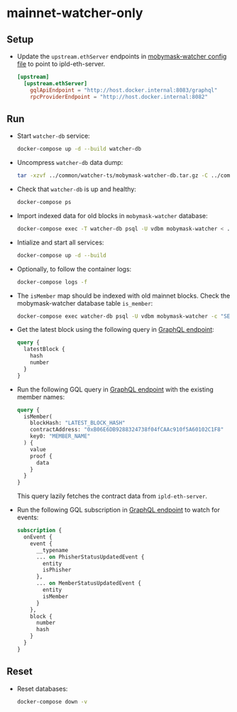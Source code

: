# mainnet-watcher-only

## Setup

* Update the `upstream.ethServer` endpoints in [mobymask-watcher config file](../common/watcher-ts/mobymask-watcher.toml) to point to ipld-eth-server.

  ```toml
  [upstream]
    [upstream.ethServer]
      gqlApiEndpoint = "http://host.docker.internal:8083/graphql"
      rpcProviderEndpoint = "http://host.docker.internal:8082"
  ```

## Run

* Start `watcher-db` service:

  ```bash
  docker-compose up -d --build watcher-db
  ```

* Uncompress `watcher-db` data dump:

  ```bash
  tar -xzvf ../common/watcher-ts/mobymask-watcher-db.tar.gz -C ../common/watcher-ts/
  ```

* Check that `watcher-db` is up and healthy:

  ```bash
  docker-compose ps
  ```

* Import indexed data for old blocks in `mobymask-watcher` database:

  ```bash
  docker-compose exec -T watcher-db psql -U vdbm mobymask-watcher < ../common/watcher-ts/mobymask-watcher-db.sql
  ```

* Intialize and start all services:

  ```bash
  docker-compose up -d --build
  ```

* Optionally, to follow the container logs:

  ```bash
  docker-compose logs -f
  ```

* The `isMember` map should be indexed with old mainnet blocks. Check the mobymask-watcher database table `is_member`:

  ```bash
  docker-compose exec watcher-db psql -U vdbm mobymask-watcher -c "SELECT block_hash, block_number, contract_address, key0, value FROM is_member"
  ```

* Get the latest block using the following query in [GraphQL endpoint](http://127.0.0.1:3001/graphql):

  ```graphql
  query {
    latestBlock {
      hash
      number
    }
  }
  ```

* Run the following GQL query in [GraphQL endpoint](http://127.0.0.1:3001/graphql) with the existing member names:

  ```graphql
  query {
    isMember(
      blockHash: "LATEST_BLOCK_HASH"
      contractAddress: "0xB06E6DB9288324738f04fCAAc910f5A60102C1F8"
      key0: "MEMBER_NAME"
    ) {
      value
      proof {
        data
      }
    }
  }
  ```

  This query lazily fetches the contract data from `ipld-eth-server`.

* Run the following GQL subscription in [GraphQL endpoint](http://127.0.0.1:3001/graphql) to watch for events:

  ```graphql
  subscription {
    onEvent {
      event {
        __typename
        ... on PhisherStatusUpdatedEvent {
          entity
          isPhisher
        },
        ... on MemberStatusUpdatedEvent {
          entity
          isMember
        }
      },
      block {
        number
        hash
      }
    }
  }
  ```

## Reset

* Reset databases:

  ```bash
  docker-compose down -v
  ```
